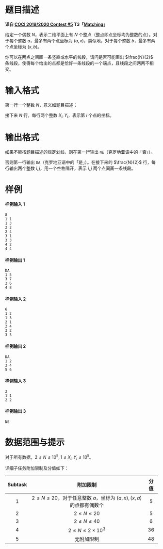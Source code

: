 
# 题目描述

**译自 [COCI 2019/2020 Contest #5](https://hsin.hr/coci/archive/2019_2020/) T3「[Matching](https://hsin.hr/coci/archive/2019_2020/contest5_tasks.pdf)」**

给定一个偶数 $N$，表示二维平面上有 $N$ 个整点（整点即点坐标均为整数的点）。对于每个整数 $a$，最多有两个点坐标为 $(a,x)$，类似地，对于每个整数 $b$，最多有两个点坐标为 $(x,b)$。

你可以在两点之间画一条竖直或水平的线段，请问是否可能画出 $\frac{N}{2}$ 条线段，使得每个给出的点都是恰好一条线段的一个端点，且线段之间两两不相交。

# 输入格式

第一行一个整数 $N$，意义如题目描述；

接下来 $N$ 行，每行两个整数 $X_i,Y_i$，表示第 $i$ 个点的坐标。

# 输出格式

如果不能按题目描述的规定划线，则在第一行输出 `NE`（克罗地亚语中的「否」）。

否则第一行输出 `DA`（克罗地亚语中的「是」）。在接下来的 $\frac{N}{2}$ 行，每行输出两个整数 $i,j$，用一个空格隔开，表示 $i,j$ 两个点间画一条线段。

# 样例

#### 样例输入 1
```plain
8
1 1
1 3
2 2
2 4
3 1
3 3
4 2
4 4
```

#### 样例输出 1
```plain
DA
1 5
3 7
2 6
4 8
```

#### 样例输入 2
```plain
6
1 2
1 3
2 1
2 4
3 2
3 3
```

#### 样例输出 2
```plain
DA
1 2
3 4
5 6
```

#### 样例输入 3
```plain
2
1 1
2 2
```

#### 样例输出 3
```plain
NE
```

# 数据范围与提示

对于所有数据，$2\le N\le 10^5,1\le X_i,Y_i\le 10^5$。

详细子任务附加限制及分值如下：

|Subtask|附加限制|分值|
|:-:|:-:|:-:|
|$1$|$2\le N\le 20$，对于任意整数 $a$，坐标为 $(a,x),(x,a)$ 的点都有偶数个|$5$|
|$2$|$2\le N\le 20$|$5$|
|$3$|$2\le N\le 40$|$6$|
|$4$|$2\le N\le 2\times 10^3$|$36$|
|$5$|无附加限制|$48$|

